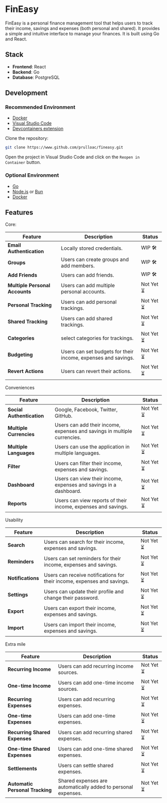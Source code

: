 # FinEasy

FinEasy is a personal finance management tool that helps users to track their income, savings and expenses (both personal and shared). It provides a simple and intuitive interface to manage your finances. It is built using Go and React.

## Stack

- **Frontend**: React
- **Backend**: Go
- **Database**: PostgreSQL

## Development

### Recommended Environment

- [Docker](https://www.docker.com/)
- [Visual Studio Code](https://code.visualstudio.com/)
- [Devcontainers extension](https://marketplace.visualstudio.com/items?itemName=ms-vscode-remote.remote-containers)

Clone the repository:

```bash
git clone https://www.github.com/prulloac/fineasy.git
```

Open the project in Visual Studio Code and click on the `Reopen in Container` button.

### Optional Environment

- [Go](https://golang.org/)
- [Node.js](https://nodejs.org/) or [Bun](https://bun.sh/)
- [Docker](https://www.docker.com/)

## Features

Core:

| Feature | Description | Status |
| --- | --- | --- |
| **Email Authentication** | Locally stored credentials. | WIP 🛠️ |
| **Groups** | Users can create groups and add members. | WIP 🛠️ |
| **Add Friends** | Users can add friends. | WIP 🛠️ |
| **Multiple Personal Accounts** | Users can add multiple personal accounts. | Not Yet ⏳ |
| **Personal Tracking** | Users can add personal trackings. | Not Yet ⏳ |
| **Shared Tracking** | Users can add shared trackings. | Not Yet ⏳ |
| **Categories** | select categories for trackings. | Not Yet ⏳ |
| **Budgeting** | Users can set budgets for their income, expenses and savings. | Not Yet ⏳ |
| **Revert Actions** | Users can revert their actions. | Not Yet ⏳ |

Conveniences

| Feature | Description | Status |
| --- | --- | --- |
| **Social Authentication** | Google, Facebook, Twitter, GitHub. | Not Yet ⏳ |
| **Multiple Currencies** | Users can add their income, expenses and savings in multiple currencies. | Not Yet ⏳ |
| **Multiple Languages** | Users can use the application in multiple languages. | Not Yet ⏳ |
| **Filter** | Users can filter their income, expenses and savings. | Not Yet ⏳ |
| **Dashboard** | Users can view their income, expenses and savings in a dashboard. | Not Yet ⏳ |
| **Reports** | Users can view reports of their income, expenses and savings. | Not Yet ⏳ |

Usability

| Feature | Description | Status |
| --- | --- | --- |
| **Search** | Users can search for their income, expenses and savings. | Not Yet ⏳ |
| **Reminders** | Users can set reminders for their income, expenses and savings. | Not Yet ⏳ |
| **Notifications** | Users can receive notifications for their income, expenses and savings. | Not Yet ⏳ |
| **Settings** | Users can update their profile and change their password. | Not Yet ⏳ |
| **Export** | Users can export their income, expenses and savings. | Not Yet ⏳ |
| **Import** | Users can import their income, expenses and savings. | Not Yet ⏳ |

Extra mile

| Feature | Description | Status |
| --- | --- | --- |
| **Recurring Income** | Users can add recurring income sources. | Not Yet ⏳ |
| **One-time Income** | Users can add one-time income sources. | Not Yet ⏳ |
| **Recurring Expenses** | Users can add recurring expenses. | Not Yet ⏳ |
| **One-time Expenses** | Users can add one-time expenses. | Not Yet ⏳ |
| **Recurring Shared Expenses** | Users can add recurring shared expenses. | Not Yet ⏳ |
| **One-time Shared Expenses** | Users can add one-time shared expenses. | Not Yet ⏳ |
| **Settlements** | Users can settle shared expenses. | Not Yet ⏳ |
| **Automatic Personal Tracking** | Shared expenses are automatically added to personal expenses. | Not Yet ⏳ |

